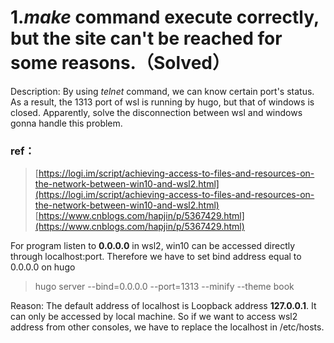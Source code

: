 # 1._make_ command execute correctly, but the site can't be reached for some reasons.（Solved）

Description: By using _telnet_ command, we can know certain port's status. As a result, the 1313 port of wsl is running by hugo, but that of windows is closed. Apparently, solve the disconnection between wsl and windows gonna handle this problem.

### ref：  
>[https://logi.im/script/achieving-access-to-files-and-resources-on-the-network-between-win10-and-wsl2.html](https://logi.im/script/achieving-access-to-files-and-resources-on-the-network-between-win10-and-wsl2.html)  
[https://www.cnblogs.com/hapjin/p/5367429.html](https://www.cnblogs.com/hapjin/p/5367429.html)

For program listen to **0.0.0.0** in wsl2, win10 can be accessed directly through localhost:port. Therefore we have to set bind address equal to 0.0.0.0 on hugo
>hugo server --bind=0.0.0.0 --port=1313 --minify --theme book 

Reason: The default address of localhost is Loopback address **127.0.0.1**. It can only be accessed by local machine. So if we want to access wsl2 address from other consoles, we have to replace the localhost in /etc/hosts.
